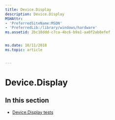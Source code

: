 ```yaml
---
title: Device.Display
description: Device.Display
MSHAttr:
- 'PreferredSiteName:MSDN'
- 'PreferredLib:/library/windows/hardware'
ms.assetid: 2bc18ddd-c7ca-4bc6-b9a1-aa0f2ab8efef


ms.date: 10/11/2018
ms.topic: article


---
```


# Device.Display


## <span id="in_this_section"></span>In this section


-   [Device.Display tests](device-display-tests.md)

 

 






